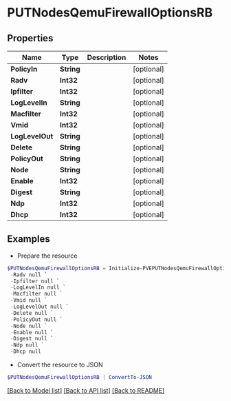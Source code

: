 # PUTNodesQemuFirewallOptionsRB
## Properties

Name | Type | Description | Notes
------------ | ------------- | ------------- | -------------
**PolicyIn** | **String** |  | [optional] 
**Radv** | **Int32** |  | [optional] 
**Ipfilter** | **Int32** |  | [optional] 
**LogLevelIn** | **String** |  | [optional] 
**Macfilter** | **Int32** |  | [optional] 
**Vmid** | **Int32** |  | [optional] 
**LogLevelOut** | **String** |  | [optional] 
**Delete** | **String** |  | [optional] 
**PolicyOut** | **String** |  | [optional] 
**Node** | **String** |  | [optional] 
**Enable** | **Int32** |  | [optional] 
**Digest** | **String** |  | [optional] 
**Ndp** | **Int32** |  | [optional] 
**Dhcp** | **Int32** |  | [optional] 

## Examples

- Prepare the resource
```powershell
$PUTNodesQemuFirewallOptionsRB = Initialize-PVEPUTNodesQemuFirewallOptionsRB  -PolicyIn null `
 -Radv null `
 -Ipfilter null `
 -LogLevelIn null `
 -Macfilter null `
 -Vmid null `
 -LogLevelOut null `
 -Delete null `
 -PolicyOut null `
 -Node null `
 -Enable null `
 -Digest null `
 -Ndp null `
 -Dhcp null
```

- Convert the resource to JSON
```powershell
$PUTNodesQemuFirewallOptionsRB | ConvertTo-JSON
```

[[Back to Model list]](../README.md#documentation-for-models) [[Back to API list]](../README.md#documentation-for-api-endpoints) [[Back to README]](../README.md)

